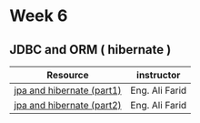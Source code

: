 # Week 6
## JDBC and ORM ( hibernate )

| Resource | instructor |
| ---------| ---------|
|[jpa and hibernate (part1)](https://drive.google.com/file/d/1yrbLZWqGi5ZCHNbxbW387a4sgzg_8FQF/view?usp=sharing)    | Eng. Ali Farid |
|[jpa and hibernate (part2)](https://drive.google.com/file/d/1WMmyO5ly-4i9OfgGSzH7s5UQKX_oOi4M/view?usp=sharing)    | Eng. Ali Farid |

<br>

